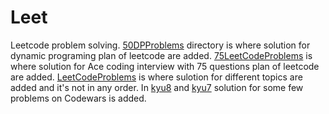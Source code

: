 # Leet
Leetcode problem solving.
[50DPProblems](https://github.com/AminAbdollahpour/Leet/tree/main/50DPProblems) directory is where solution for dynamic programing plan of leetcode are added.
[75LeetCodeProblems](https://github.com/AminAbdollahpour/Leet/tree/main/75LeetCodeProblems) is where solution for Ace coding interview with 75 questions plan of leetcode are added.
[LeetCodeProblems](https://github.com/AminAbdollahpour/Leet/tree/main/LeetCodeProblems) is where sulotion for different topics are added and it's not in any order.
In [kyu8](https://github.com/AminAbdollahpour/Leet/tree/main/kyu8) and [kyu7](https://github.com/AminAbdollahpour/Leet/tree/main/kyu7) solution for some few problems on Codewars is added.
